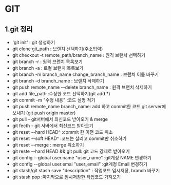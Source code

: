 # GIT 

## 1.git 정리

- 'git init' : git 생성하기
- git clone git_path : 브랜치 선택하기(주소입력)
- git checkout -t remote_path/branch_name : 원격 브랜치 선택하기
- git branch -r : 원격 브랜치 목록보기
- git branch -a : 로컬 브랜치 목록보기
- git branch -m branch_name change_branch_name : 브랜치 이름 바꾸기
- git branch -d branch_name : 브랜치 삭제하기
- git push remote_name --delete branch_name : 원격 브랜치 삭제하기
- git add file_path :수정한 코드 선택하기(git add *)
- git commit -m "수정 내용" :코드 설명 적기
- git push remote_name branch_name: add 하고 commit한 코드 git server에 보내기
  (git push origin master)
- git pull - git서버에서 최신코드 받아오기 & merge
- git fecth - git 서버에서 최신코드 받아오기
- git reset --hard HEAD^ :commit 한 이전 코드 취소
- git reset --soft HEAD^ :코드는 살리고 commit만 취소하기
- git reset --merge : merge 취소하기
- git reste --hard HEAD && git pull: git 코드 강제로 받아오기
- git config --global user.name "user_name" :git계정 NAME 변경하기
- git config --global user.emai "user_email" :git계정 Email 변경하기
- git stash/git stash save "description" : 작업코드 임시저장, branch 바꾸기
- git stash pop :마지막으로 임시저장한 작업코드 가져오기








